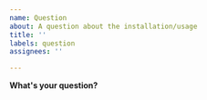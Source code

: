```yaml
---
name: Question
about: A question about the installation/usage
title: ''
labels: question
assignees: ''

---
```


**What's your question?**
